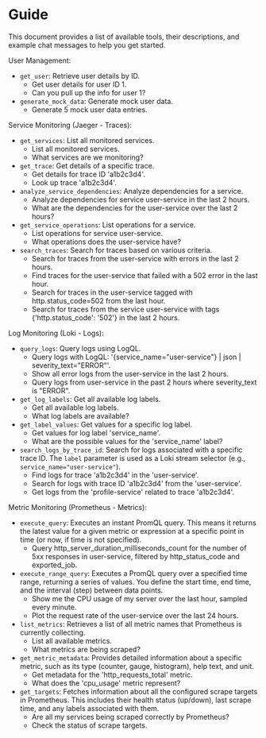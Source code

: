 # Guide

This document provides a list of available tools, their descriptions, and example chat messages to help you get started.

User Management:

- `get_user`: Retrieve user details by ID.
  - Get user details for user ID 1.
  - Can you pull up the info for user 1?
- `generate_mock_data`: Generate mock user data.
  - Generate 5 mock user data entries.

Service Monitoring (Jaeger - Traces):

- `get_services`: List all monitored services.
  - List all monitored services.
  - What services are we monitoring?
- `get_trace`: Get details of a specific trace.
  - Get details for trace ID 'a1b2c3d4'.
  - Look up trace 'a1b2c3d4'.
- `analyze_service_dependencies`: Analyze dependencies for a service.
  - Analyze dependencies for service user-service in the last 2 hours.
  - What are the dependencies for the user-service over the last 2 hours?
- `get_service_operations`: List operations for a service.
  - List operations for service user-service.
  - What operations does the user-service have?
- `search_traces`: Search for traces based on various criteria.
  - Search for traces from the user-service with errors in the last 2 hours.
  - Find traces for the user-service that failed with a 502 error in the last hour.
  - Search for traces in the user-service tagged with http.status_code=502 from the last hour.
  - Search for traces from the service user-service with tags {'http.status_code': '502'} in the last 2 hours.

Log Monitoring (Loki - Logs):

- `query_logs`: Query logs using LogQL.
  - Query logs with LogQL: '{service_name=\"user-service\"} | json | severity_text=\"ERROR\"'.
  - Show all error logs from the user-service in the last 2 hours.
  - Query logs from user-service in the past 2 hours where severity_text is "ERROR".
- `get_log_labels`: Get all available log labels.
  - Get all available log labels.
  - What log labels are available?
- `get_label_values`: Get values for a specific log label.
  - Get values for log label 'service_name'.
  - What are the possible values for the 'service_name' label?
- `search_logs_by_trace_id`: Search for logs associated with a specific trace ID. The `label` parameter is used as a Loki stream selector (e.g., `service_name="user-service"`).
  - Find logs for trace 'a1b2c3d4' in the 'user-service'.
  - Search for logs with trace ID 'a1b2c3d4' from the 'user-service'.
  - Get logs from the 'profile-service' related to trace 'a1b2c3d4'.

Metric Monitoring (Prometheus - Metrics):

- `execute_query`: Executes an instant PromQL query. This means it returns the latest value for a given metric or expression at a specific point in time (or now, if time is not specified).
  - Query http_server_duration_milliseconds_count for the number of 5xx responses in user-service, filtered by http_status_code and exported_job.
- `execute_range_query`: Executes a PromQL query over a specified time range, returning a series of values. You define the start time, end time, and the interval (step) between data points.
  - Show me the CPU usage of my server over the last hour, sampled every minute.
  - Plot the request rate of the user-service over the last 24 hours.
- `list_metrics`: Retrieves a list of all metric names that Prometheus is currently collecting.
  - List all available metrics.
  - What metrics are being scraped?
- `get_metric_metadata`: Provides detailed information about a specific metric, such as its type (counter, gauge, histogram), help text, and unit.
  - Get metadata for the 'http_requests_total' metric.
  - What does the 'cpu_usage' metric represent?
- `get_targets`: Fetches information about all the configured scrape targets in Prometheus. This includes their health status (up/down), last scrape time, and any labels associated with them.
  - Are all my services being scraped correctly by Prometheus?
  - Check the status of scrape targets.
